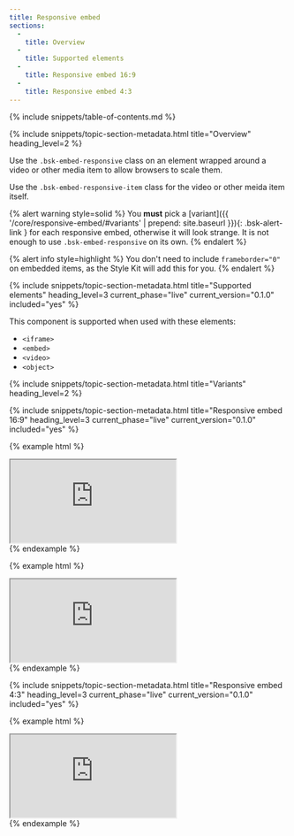 ```yaml
---
title: Responsive embed
sections:
  -
    title: Overview
  -
    title: Supported elements
  -
    title: Responsive embed 16:9
  -
    title: Responsive embed 4:3
---
```


{% include snippets/table-of-contents.md %}

{% include snippets/topic-section-metadata.html
  title="Overview"
  heading_level=2
%}

Use the `.bsk-embed-responsive` class on an element wrapped around a video or other media item to allow browsers to scale
them.

Use the `.bsk-embed-responsive-item` class for the video or other meida item itself.

{% alert warning style=solid %}
You **must** pick a [variant]({{ '/core/responsive-embed/#variants' | prepend: site.baseurl }}){: .bsk-alert-link } for
each responsive embed, otherwise it will look strange. It is not enough to use `.bsk-embed-responsive` on its own.
{% endalert %}

{% alert info style=highlight %}
You don't need to include `frameborder="0"` on embedded items, as the Style Kit will add this for you.
{% endalert %}

{% include snippets/topic-section-metadata.html
  title="Supported elements"
  heading_level=3
  current_phase="live"
  current_version="0.1.0"
  included="yes"
%}

This component is supported when used with these elements:

* <code>&lt;iframe&gt;</code>
* <code>&lt;embed&gt;</code>
* <code>&lt;video&gt;</code>
* <code>&lt;object&gt;</code>

{% include snippets/topic-section-metadata.html
  title="Variants"
  heading_level=2
%}

{% include snippets/topic-section-metadata.html
  title="Responsive embed 16:9"
  heading_level=3
  current_phase="live"
  current_version="0.1.0"
  included="yes"
%}

{% example html %}
<div class="bsk-embed-responsive bsk-embed-responsive-16by9">
  <iframe class="bsk-embed-responsive-item" src="https://player.vimeo.com/video/32397612" allowfullscreen></iframe>
</div>
{% endexample %}

{% example html %}
<div class="bsk-embed-responsive bsk-embed-responsive-16by9">
  <iframe class="bsk-embed-responsive-item" src='https://nercacuk.sharepoint.com/portals/hub/_layouts/15/VideoEmbedHost.aspx?chId=f781382f%2D8cde%2D4116%2D9778%2D6e0106703465&amp;vId=d5221c74%2D7b37%2D4a51%2D8ec6%2D50ce52dbdd4e' allowfullscreen></iframe>
</div>
{% endexample %}

{% include snippets/topic-section-metadata.html
  title="Responsive embed 4:3"
  heading_level=3
  current_phase="live"
  current_version="0.1.0"
  included="yes"
%}

{% example html %}
<div class="bsk-embed-responsive bsk-embed-responsive-4by3">
  <iframe class="bsk-embed-responsive-item" src="https://player.vimeo.com/video/32397612" allowfullscreen></iframe>
</div>
{% endexample %}
